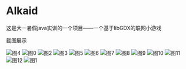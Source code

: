 # Alkaid
这是大一暑假java实训的一个项目——一个基于libGDX的联网小游戏

截图展示

![图4](images/0.png)
![图0](images/2.png)
![图2](images/9.png)
![图3](images/10.png)
![图5](images/11.png)
![图6](images/8.png)
![图7](images/5.png)
![图8](images/3.png)
![图9](images/1.png)
![图10](images/4.png)
![图11](images/6.png)
![图12](images/7.png)
![图1](images/12.png)
